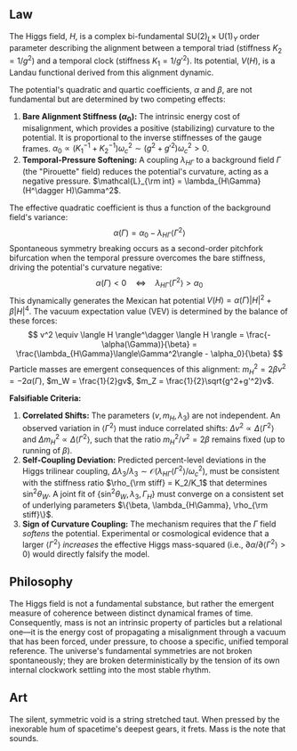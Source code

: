 ## Law

The Higgs field, $H$, is a complex bi-fundamental SU(2)$_L \times$ U(1)$_Y$ order parameter describing the alignment between a temporal triad (stiffness $K_2 = 1/g^2$) and a temporal clock (stiffness $K_1 = 1/g'^2$). Its potential, $V(H)$, is a Landau functional derived from this alignment dynamic.

The potential's quadratic and quartic coefficients, $\alpha$ and $\beta$, are not fundamental but are determined by two competing effects:
1.  **Bare Alignment Stiffness ($\alpha_0$):** The intrinsic energy cost of misalignment, which provides a positive (stabilizing) curvature to the potential. It is proportional to the inverse stiffnesses of the gauge frames.
    $\alpha_0 \propto (K_1^{-1} + K_2^{-1})\omega_c^2 \sim (g^2+g'^2)\omega_c^2 > 0$.
2.  **Temporal-Pressure Softening:** A coupling $\lambda_{H\Gamma}$ to a background field $\Gamma$ (the "Pirouette" field) reduces the potential's curvature, acting as a negative pressure.
    $\mathcal{L}_{\rm int} = \lambda_{H\Gamma}(H^\dagger H)\Gamma^2$.

The effective quadratic coefficient is thus a function of the background field's variance:
$$
\alpha(\Gamma) = \alpha_0 - \lambda_{H\Gamma}\langle\Gamma^2\rangle
$$
Spontaneous symmetry breaking occurs as a second-order pitchfork bifurcation when the temporal pressure overcomes the bare stiffness, driving the potential's curvature negative:
$$
\alpha(\Gamma) < 0 \quad\iff\quad \lambda_{H\Gamma}\langle\Gamma^2\rangle > \alpha_0
$$
This dynamically generates the Mexican hat potential $V(H) = \alpha(\Gamma)|H|^2 + \beta|H|^4$. The vacuum expectation value (VEV) is determined by the balance of these forces:
$$
v^2 \equiv \langle H \rangle^\dagger \langle H \rangle = \frac{-\alpha(\Gamma)}{\beta} = \frac{\lambda_{H\Gamma}\langle\Gamma^2\rangle - \alpha_0}{\beta}
$$
Particle masses are emergent consequences of this alignment: $m_H^2 = 2\beta v^2 = -2\alpha(\Gamma)$, $m_W = \frac{1}{2}gv$, $m_Z = \frac{1}{2}\sqrt{g^2+g'^2}v$.

**Falsifiable Criteria:**
1.  **Correlated Shifts:** The parameters ($v, m_H, \lambda_3$) are not independent. An observed variation in $\langle\Gamma^2\rangle$ must induce correlated shifts: $\Delta v^2 \propto \Delta\langle\Gamma^2\rangle$ and $\Delta m_H^2 \propto \Delta\langle\Gamma^2\rangle$, such that the ratio $m_H^2/v^2 = 2\beta$ remains fixed (up to running of $\beta$).
2.  **Self-Coupling Deviation:** Predicted percent-level deviations in the Higgs trilinear coupling, $\Delta\lambda_3/\lambda_3 \sim \mathcal{O}(\lambda_{H\Gamma}\langle\Gamma^2\rangle/\omega_c^2)$, must be consistent with the stiffness ratio $\rho_{\rm stiff} = K_2/K_1$ that determines $\sin^2\theta_W$. A joint fit of $\{\sin^2\theta_W, \lambda_3, \Gamma_H\}$ must converge on a consistent set of underlying parameters $\{\beta, \lambda_{H\Gamma}, \rho_{\rm stiff}\}$.
3.  **Sign of Curvature Coupling:** The mechanism requires that the $\Gamma$ field *softens* the potential. Experimental or cosmological evidence that a larger $\langle\Gamma^2\rangle$ *increases* the effective Higgs mass-squared (i.e., $\partial\alpha/\partial\langle\Gamma^2\rangle > 0$) would directly falsify the model.

## Philosophy

The Higgs field is not a fundamental substance, but rather the emergent measure of coherence between distinct dynamical frames of time. Consequently, mass is not an intrinsic property of particles but a relational one—it is the energy cost of propagating a misalignment through a vacuum that has been forced, under pressure, to choose a specific, unified temporal reference. The universe's fundamental symmetries are not broken spontaneously; they are broken deterministically by the tension of its own internal clockwork settling into the most stable rhythm.

## Art

The silent, symmetric void is a string stretched taut. When pressed by the inexorable hum of spacetime's deepest gears, it frets. Mass is the note that sounds.